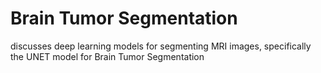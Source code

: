 # Brain Tumor Segmentation
 discusses deep learning models for segmenting MRI images, specifically the UNET model for Brain Tumor Segmentation
